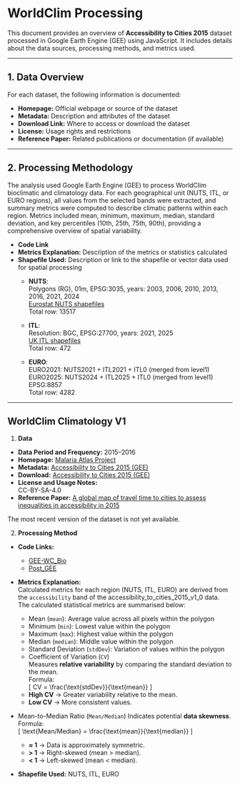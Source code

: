 # WorldClim Processing

This document provides an overview of **Accessibility to Cities 2015** dataset processed in Google Earth Engine (GEE) using JavaScript. It includes details about the data sources, processing methods, and metrics used.

---

## 1. Data Overview

For each dataset, the following information is documented:

- **Homepage:** Official webpage or source of the dataset  
- **Metadata:** Description and attributes of the dataset  
- **Download Link:** Where to access or download the dataset  
- **License:** Usage rights and restrictions  
- **Reference Paper:** Related publications or documentation (if available)  

---

## 2. Processing Methodology

The analysis used Google Earth Engine (GEE) to process WorldClim bioclimatic and climatology data. For each geographical unit (NUTS, ITL, or EURO regions), all values from the selected bands were extracted, and summary metrics were computed to describe climatic patterns within each region. Metrics included mean, minimum, maximum, median, standard deviation, and key percentiles (10th, 25th, 75th, 90th), providing a comprehensive overview of spatial variability.

- **Code Link**  
- **Metrics Explanation:** Description of the metrics or statistics calculated  
- **Shapefile Used:** Description or link to the shapefile or vector data used for spatial processing  
    - **NUTS**:  
Polygons (RG), 01m, EPSG:3035, years: 2003, 2006, 2010, 2013, 2016, 2021, 2024  
[Eurostat NUTS shapefiles](https://ec.europa.eu/eurostat/web/gisco/geodata/statistical-units/territorial-units-statistics)  
Total row: 13517   
    
    - **ITL**:  
Resolution: BGC, EPSG:27700, years: 2021, 2025  
[UK ITL shapefiles](https://www.data.gov.uk/search?q=International+Territorial+)  
Total row: 472   

    - **EURO**:  
EURO2021: NUTS2021 + ITL2021 + ITL0 (merged from level1)  
EURO2025: NUTS2024 + ITL2025 + ITL0 (merged from level1)  
EPSG:8857   
Total row: 4282  

---

## WorldClim Climatology V1

1. **Data**  
- **Data Period and Frequency:** 2015–2016  
- **Homepage:** [Malaria Atlas Project](https://malariaatlas.org/)  
- **Metadata:** [Accessibility to Cities 2015 (GEE)](https://developers.google.com/earth-engine/datasets/catalog/Oxford_MAP_accessibility_to_cities_2015_v1_0#description)  
- **Download:** [Accessibility to Cities 2015 (GEE)](https://developers.google.com/earth-engine/datasets/catalog/Oxford_MAP_accessibility_to_cities_2015_v1_0#description)  
- **License and Usage Notes:**  
  CC-BY-SA-4.0
- **Reference Paper:** [A global map of travel time to cities to assess inequalities in accessibility in 2015](https://www.nature.com/articles/nature25181)
  
The most recent version of the dataset is not yet available. 
  
2. **Processing Method**

- **Code Links:**  
  - [GEE-WC_Bio](https://github.com/OxfordDemSci/Mapineq/blob/208-gee-sub-worldclim/src/data-wrangling/GEE/WorldClim/WC_Bio.js)  
  - [Post_GEE](https://github.com/OxfordDemSci/Mapineq/blob/208-gee-sub-worldclim/src/data-wrangling/GEE/WorldClim/GEE_WC.ipynb)  
- **Metrics Explanation:**  
Calculated metrics for each region (NUTS, ITL, EURO) are derived from the `accessibility` band of the accessibility_to_cities_2015_v1_0 data.  The calculated statistical metrics are summarised below:  
    - Mean (`mean`): Average value across all pixels within the polygon  
    - Minimum (`min`): Lowest value within the polygon  
    - Maximum (`max`): Highest value within the polygon  
    - Median (`median`): Middle value within the polygon  
    - Standard Deviation (`stdDev`): Variation of values within the polygon
    - Coefficient of Variation (`CV`)  
  Measures **relative variability** by comparing the standard deviation to the mean.  
  Formula:  
  \[
  CV = \frac{\text{stdDev}}{\text{mean}}
  \]  
  - **High CV** → Greater variability relative to the mean.  
  - **Low CV** → More consistent values.

- Mean-to-Median Ratio (`Mean/Median`) 
  Indicates potential **data skewness**.  
  Formula:  
  \[
  \text{Mean/Median} = \frac{\text{mean}}{\text{median}}
  \]  
  - **≈ 1** → Data is approximately symmetric.  
  - **> 1** → Right-skewed (mean > median).  
  - **< 1** → Left-skewed (mean < median).


- **Shapefile Used:** NUTS, ITL, EURO  
